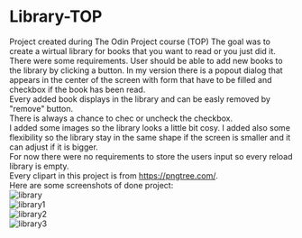 # Library-TOP  
Project created during The Odin Project course (TOP) 
The goal was to create a wirtual library for books that you want to read or you just did it.  
There were some requirements. User should be able to add new books to the library by clicking a button. In my version there is a popout dialog that appears in the center of the screen with form that have to be filled and checkbox if the book has been read.  
Every added book displays in the library and can be easly removed by "remove" button.  
There is always a chance to chec or uncheck the checkbox.  
I added some images so the library looks a little bit cosy. I added also some flexibility so the library stay in the same shape if the screen is smaller and it can adjust if it is bigger.  
For now there were no requirements to store the users input so every reload library is empty.  
Every clipart in this project is from https://pngtree.com/.  
Here are some screenshots of done project:  
![library](https://github.com/AnnaNowak96/Library-TOP/assets/151517110/182d9940-ee3b-4bed-b708-a8d985593ea8)  
![library1](https://github.com/AnnaNowak96/Library-TOP/assets/151517110/af651a5e-6c26-46cc-ba89-d33905cbe9a9)  
![library2](https://github.com/AnnaNowak96/Library-TOP/assets/151517110/5b0f7eff-d1fc-4bdb-baf4-8072172315b1)  
![library3](https://github.com/AnnaNowak96/Library-TOP/assets/151517110/93bafece-a9bd-40aa-ad2e-61bdbf451016)  
